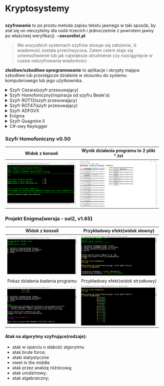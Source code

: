 # Kryptosystemy
## #############################################

**szyfrowanie** to po prostu metoda zapisu tekstu jawnego w taki sposób, 
by stał się on nieczytelny dla osób trzecich i jednocześnie z powrotem 
jawny po właściwej weryfikacji. ~**securelist.pl**

> We wszystkich systemach szyfrów stosuje się założenie, iż wiadomość została przechwycona. 
Zatem celem staje się uniemożliwienie lub jak największe utrudnienie czy rozciągnięcie w czasie odszyfrowania wiadomości.



**złośliwe/szkodliwe oprogramowanie** to aplikacje i skrypty mające szkodliwe lub przestępcze działanie
w stosunku do systemu komputerowego lub jego użytkownika.


<details><summary>Szyfr Cezara(szyfr przesuwający)</summary>
<p>
Jeden z najstarszych szyfrów. Jest zbudowany na zasadzie że, każdą literę tekstu niezaszyfrowanego zastępujemy inną przesuniętą
względem litery kodowanej o stałą liczbę pozycji w alfabecie. Na przykład dla litery „a” (kod ASCII 97) przy przesunięciu o 2,
literą kodowaną będzie „c” (kod ASCII 99) itd.... Nie gwarantuje on obecnie żadnego bezpieczeństwa. 
</p>
</details>

<details><summary>Szyfr Homofoniczny(inspiracja od szyfru Beale'a)</summary>
<p>
Szyfr homofoniczny to szyfr podstawieniowy, w którym każdej literze tekstu jawnego odpoiwada inny zbiór symboli
kryptogramu(homofonów). Liczba homofonów powinna być zależna od częstotliwości występowania danej litery w tekście
do zaszyfrowania. Przy każdym szyfrowaniu litery wybierany jest losowo jeden z jej homofonów. W ten sposób zostaje
spłaszczony histogram kryptogramu, a wielokrotne szyfrowanie tego samego tekstu daje za kazdym razem inny wynik.
Cechy te znaczaco utrudniaja kryptoanalizę. ~źródło: **Wikipedia**
</p>
</details>

<details><summary>Szyfr ROT13(szyfr przesuwający)</summary>
<p>
Szyfrowanie to polega na przesuwaniu każdej litery tekstu jawneg o 13 pozycji do przodu. Działanie zatem jest bardzo
proste co powoduje, że sam szyfr jest mało bezpieczny. Mechanizm ten jest bardzo podobny do szyfru Cezara. ROT13 
różni się jedynie wartością o jaką przesuwane są litery. ~źródło: **securelist**
</p>
</details>

<details><summary>Szyfr ROT47(szyfr przesuwający)</summary>
<p>
zamienia każdy znak ASCII z przedziału 33-126 na znak znajdujący się 47 pozycji dalej, ale nie dalej niż do 126 pozycji.
Podobnie jak ROT13 jest on samoodwracalny, tzn: **rot47(rot47(m))** ~źródło: **Wikipedia**
</p>
</details>
<details><summary>Szyfr ADFGVX</summary>
<p>
używany przez Niemcy podczas I Wojny Światowej, szyfr ten jest udoskonaleniem ADFGX. Dzialanie szyfru opiera sie na nadaniu
kazdej literze pary liter A D F G V X. Tworzona jest tabela i zaszyfrowane slowo. Bez tabeli nie mozna odczytac co dane kombinacje
liter oznaczaja. Dla utrudnienia dzieli sie zaszyfrowane slowo po 6 pozycji (czyli ADFGVX itd...) ~źródło: **securelist**
</p>
</details>

<details><summary>Enigma</summary>
<p>
niemiecka maszyna szyfrująca opracowana przez Artura Scherbiusa w 1918 roku **~warto zajrzeć:** http://www.lootwock.pl/zal1.pdf (dokładnie opisana zasada działania)
Zasada działania jest następująca, mamy do dyspozycji tzw. wirniki i "odwracacz". Wirniki każdy kolejno przesuwał kodowaną
literę a następnie po przejściu na odwracacz, zmieniał pozycje ustawienia wirnika tak aby kolejnym razem litera np. A została zakodowana w inny
sposób. 
</p>
</details>

<details><summary>Szyfr Quagmire II</summary>
<p>
jedna z czterech wariancji szyfru podstawieniowego Quagmire. Do szyfrowania używane jest hasło oraz
słowo kluczowe. Połączenie te zwiększa skutecznosć szyfrowania. Implementacja ze strony: http://mattomatti.com/pl/a35bv?plang=cs#elcode0 
</p>
</details>

<details><summary>C#-owy Keylogger</summary>
<p>
Keylogger to oprogramowanie, które pozwala rejestrować klawisze naciskane przez użytkownika. Może posłużyć do zbierania haseł, poufnych danych
albo jako kontrola aktywności pracowników przez pracodawcę. Możemy spotkać keylogger'y w oprogramowaniu ale i także specjalne wersje sprzętowe
które podpina się jak zwykłą pamięć FLASH. W przypadku keylogger'a w oprogramowaniu jeżeli nie nazwany odpowiednio - łatwo go można wykryć w 
menedrzeże zadań. Jeśli obawiamy się "podsłuchu" przez keylogger'a jest masa stron na temat jak wyśledzić takie oprogramowanie oraz jak temu
zaradzić. Historia kliknięć znajduje się w pliku log ~źródło: https://null-byte.wonderhowto.com/how-to/create-simple-hidden-console-keylogger-c-sharp-0132757/
</p>
</details>




### Szyfr Homofoniczny v0.50 ###
Widok z konsoli                                   |   Wynik działania programu to 2 pliki *.txt
:------------------------------------------------:|:------------------------------------------------:
![error](https://github.com/trolit/Kryptosystemy/blob/master/images/szyfr_homofoniczny01.PNG) | ![error](https://github.com/trolit/Kryptosystemy/blob/master/images/homofoniczny02.PNG)




### Projekt Enigma(wersja - sol2, v1.65) ###
Widok z konsoli                                   |   Przykładowy efekt(widok słowny)
:------------------------------------------------:|:------------------------------------------------:
![error](https://github.com/trolit/Kryptosystemy/blob/master/images/enigma_menu.PNG) | ![error](https://github.com/trolit/Kryptosystemy/blob/master/images/enigma_szyfr01.PNG)
Pokaz działania badania programu                  |   Przykładowy efekt(widok strzałkowy)
![error](https://github.com/trolit/Kryptosystemy/blob/master/images/enigma_gif.gif) | ![error](https://github.com/trolit/Kryptosystemy/blob/master/images/enigma_szyfr02.PNG)




#### Atak na algorytmy szyfrujące(rodzaje): ####
- atak w oparciu o słabość algorytmu
- atak brute force;
- ataki statystyczne
- meet in the middle
- atak przez analizę różnicową;
- atak urodzinowy;
- atak algebraiczny;